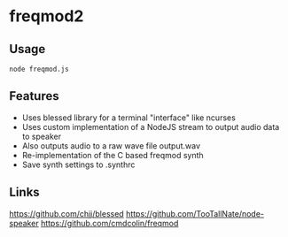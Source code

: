 # freqmod2


## Usage


    node freqmod.js

## Features


- Uses blessed library for a terminal "interface" like ncurses
- Uses custom implementation of a NodeJS stream to output audio data to speaker
- Also outputs audio to a raw wave file output.wav
- Re-implementation of the C based freqmod synth
- Save synth settings to .synthrc

## Links

https://github.com/chjj/blessed
https://github.com/TooTallNate/node-speaker
https://github.com/cmdcolin/freqmod
